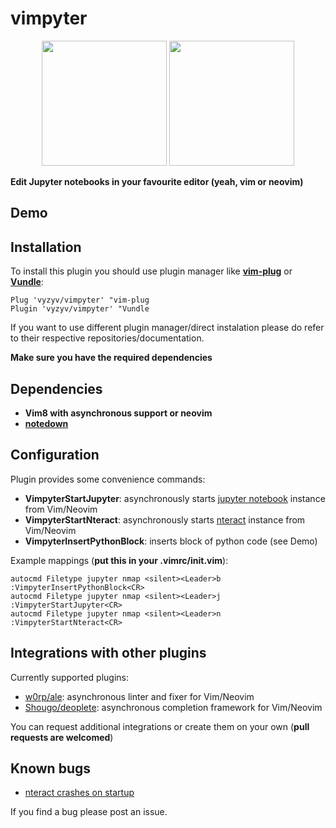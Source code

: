 # vimpyter

<p align="center">
  <img src="https://github.com/vyzyv/vimpyter/blob/master/images/jupyter_logo.png" height=200/> 
  <img src="https://github.com/vyzyv/vimpyter/blob/master/images/vim_logo.png" width=200/>
</p>

**Edit Jupyter notebooks in your favourite editor (yeah, vim or neovim)**

## Demo

## Installation

To install this plugin you should use plugin manager like **[vim-plug](https://github.com/junegunn/vim-plug)** or **[Vundle](https://github.com/VundleVim/Vundle.vim)**:

```vim
Plug 'vyzyv/vimpyter' "vim-plug
Plugin 'vyzyv/vimpyter' "Vundle
```

If you want to use different plugin manager/direct instalation please do refer to their respective repositories/documentation.

**Make sure you have the required dependencies**

## Dependencies

- **Vim8 with asynchronous support or neovim**
- **[notedown](https://github.com/aaren/notedown)**

## Configuration

Plugin provides some convenience commands:

  - **VimpyterStartJupyter**: asynchronously starts [jupyter notebook](http://jupyter.org) instance from Vim/Neovim
  - **VimpyterStartNteract**: asynchronously starts [nteract](https://github.com/nteract/nteract) instance from Vim/Neovim
  - **VimpyterInsertPythonBlock**: inserts block of python code (see Demo)

Example mappings (**put this in your .vimrc/init.vim**):

```vim
autocmd Filetype jupyter nmap <silent><Leader>b :VimpyterInsertPythonBlock<CR>
autocmd Filetype jupyter nmap <silent><Leader>j :VimpyterStartJupyter<CR>
autocmd Filetype jupyter nmap <silent><Leader>n :VimpyterStartNteract<CR>
```

## Integrations with other plugins

Currently supported plugins:

- [w0rp/ale](https://github.com/w0rp/ale): asynchronous linter and fixer for Vim/Neovim
- [Shougo/deoplete](https://github.com/Shougo/deoplete.nvim): asynchronous completion framework for Vim/Neovim

You can request additional integrations or create them on your own (**pull requests are welcomed**)

## Known bugs

- [nteract crashes on startup](https://github.com/nteract/nteract/issues/2582#issuecomment-368308596)

If you find a bug please post an issue.



